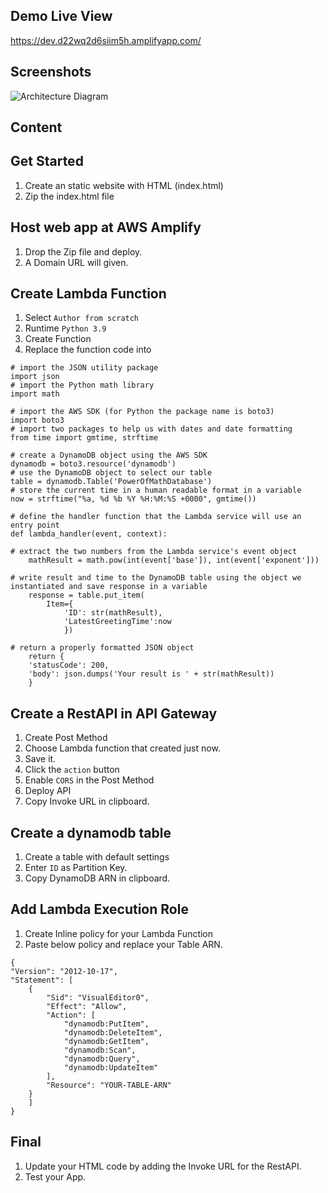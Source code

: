 
## Demo Live View

https://dev.d22wq2d6siim5h.amplifyapp.com/


## Screenshots

![Architecture Diagram](https://via.placeholder.com/468x300?text=App+Screenshot+Here)



## Content

## Get Started

1. Create an static website with HTML (index.html)
2. Zip the index.html file

## Host web app at AWS Amplify
1. Drop the Zip file and deploy.
2. A Domain URL will given.

## Create Lambda Function
1. Select `Author from scratch` 
2. Runtime `Python 3.9`
3. Create Function
4. Replace the function code into

```
# import the JSON utility package
import json
# import the Python math library
import math

# import the AWS SDK (for Python the package name is boto3)
import boto3
# import two packages to help us with dates and date formatting
from time import gmtime, strftime

# create a DynamoDB object using the AWS SDK
dynamodb = boto3.resource('dynamodb')
# use the DynamoDB object to select our table
table = dynamodb.Table('PowerOfMathDatabase')
# store the current time in a human readable format in a variable
now = strftime("%a, %d %b %Y %H:%M:%S +0000", gmtime())

# define the handler function that the Lambda service will use an entry point
def lambda_handler(event, context):

# extract the two numbers from the Lambda service's event object
    mathResult = math.pow(int(event['base']), int(event['exponent']))

# write result and time to the DynamoDB table using the object we instantiated and save response in a variable
    response = table.put_item(
        Item={
            'ID': str(mathResult),
            'LatestGreetingTime':now
            })

# return a properly formatted JSON object
    return {
    'statusCode': 200,
    'body': json.dumps('Your result is ' + str(mathResult))
    }

```

## Create a RestAPI in API Gateway
1. Create Post Method
2. Choose Lambda function that created just now.
3. Save it.
4. Click the `action` button
4. Enable `CORS` in the Post Method
5. Deploy API
6. Copy Invoke URL in clipboard.

## Create a dynamodb table
1. Create a table with default settings
2. Enter `ID` as Partition Key.
2. Copy DynamoDB ARN in clipboard.

## Add Lambda Execution Role
1. Create Inline policy for your Lambda Function
2. Paste below policy and replace your Table ARN.
```
{
"Version": "2012-10-17",
"Statement": [
    {
        "Sid": "VisualEditor0",
        "Effect": "Allow",
        "Action": [
            "dynamodb:PutItem",
            "dynamodb:DeleteItem",
            "dynamodb:GetItem",
            "dynamodb:Scan",
            "dynamodb:Query",
            "dynamodb:UpdateItem"
        ],
        "Resource": "YOUR-TABLE-ARN"
    }
    ]
}

```

## Final
1. Update your HTML code by adding the Invoke URL for the RestAPI.
2. Test your App.
